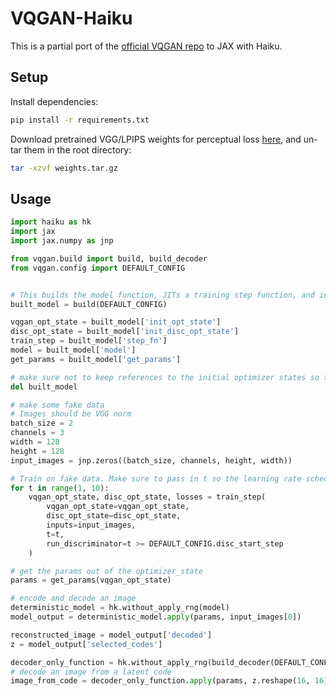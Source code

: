 # VQGAN-Haiku
This is a partial port of the [official VQGAN repo](https://github.com/CompVis/taming-transformers/) to JAX with Haiku.

## Setup
Install dependencies:
```sh
pip install -r requirements.txt
```

Download pretrained VGG/LPIPS weights for perceptual loss [here](https://drive.google.com/file/d/1jW_G4SsU9g6zgjv8as2r4JFWgCLHpirJ/view?usp=sharing), and un-tar them in the root directory:
```sh
tar -xzvf weights.tar.gz
```

## Usage

```python
import haiku as hk
import jax
import jax.numpy as jnp

from vqgan.build import build, build_decoder
from vqgan.config import DEFAULT_CONFIG


# This builds the model function, JITs a training step function, and initializes the optimizers
built_model = build(DEFAULT_CONFIG)

vqgan_opt_state = built_model['init_opt_state']
disc_opt_state = built_model['init_disc_opt_state']
train_step = built_model['step_fn']
model = built_model['model']
get_params = built_model['get_params']

# make sure not to keep references to the initial optimizer states so they don't hog
del built_model

# make some fake data
# Images should be VGG norm
batch_size = 2
channels = 3
width = 128
height = 128
input_images = jnp.zeros((batch_size, channels, height, width))

# Train on fake data. Make sure to pass in t so the learning rate schedules work right
for t in range(1, 10):
    vqgan_opt_state, disc_opt_state, losses = train_step(
        vqgan_opt_state=vqgan_opt_state,
        disc_opt_state=disc_opt_state,
        inputs=input_images,
        t=t,
        run_discriminator=t >= DEFAULT_CONFIG.disc_start_step
    )

# get the params out of the optimizer_state
params = get_params(vqgan_opt_state)

# encode and decode an image
deterministic_model = hk.without_apply_rng(model)
model_output = deterministic_model.apply(params, input_images[0])

reconstructed_image = model_output['decoded']
z = model_output['selected_codes']

decoder_only_function = hk.without_apply_rng(build_decoder(DEFAULT_CONFIG))
# decode an image from a latent code
image_from_code = decoder_only_function.apply(params, z.reshape(16, 16))['decoded']
```
